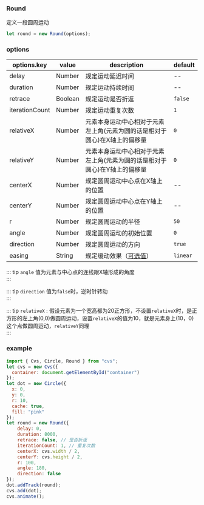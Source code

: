 ### Round

定义一段圆周运动

```js
let round = new Round(options);
```

### options

| options.key | value          | description                                       | default  |
| ----------- | -------------- | ------------------------------------------------- | -------- |
| delay       | Number         | 规定运动延迟时间                                  | --       |
| duration    | Number         | 规定运动持续时间                                  | --       |
| retrace        | Boolean         | 规定运动是否折返                                  | `false`  |
| iterationCount | Number         | 规定运动重复次数                                  | `1`      |
| relativeX         | Number         | 元素本身运动中心相对于元素左上角(元素为圆的话是相对于圆心)在X轴上的偏移量                              | `0`       |
| relativeY         | Number         | 元素本身运动中心相对于元素左上角(元素为圆的话是相对于圆心)在Y轴上的偏移量                              | `0`       |
| centerX         | Number         | 规定圆周运动中心点在X轴上的位置                              | --       |
| centerY         | Number         | 规定圆周运动中心点在Y轴上的位置                              | --       |
| r           | Number         | 规定圆周运动的半径                              | `50`       |
| angle       | Number         | 规定圆周运动的初始位置                           | `0`       |
| direction   | Number         | 规定圆周运动的方向                              | `true`       |
| easing      | String         | 规定缓动效果（[可选值](/docs/track.html#easing)） | `linear` |

::: tip
`angle` 值为元素与中心点的连线跟X轴形成的角度     
:::

::: tip
`direction` 值为`false`时，逆时针转动     
:::

::: tip
`relativeX` : 假设元素为一个宽高都为20正方形，不设置`relativeX`时，是正方形的左上角(0,0)做圆周运动，设置`relativeX`的值为10，就是元素身上(10，0)这个点做圆周运动，`relativeY`同理      
::: 

### example

```js
import { Cvs, Circle, Round } from "cvs";
let cvs = new Cvs({
  container: document.getElementById("container")
});
let dot = new Circle({
  x: 0,
  y: 0,
  r: 10,
  cache: true,
  fill: "pink"
});
let round = new Round({
    delay: 0,
    duration: 8000,
    retrace: false, // 是否折返
    iterationCount: 1, // 重复次数
    centerX: cvs.width / 2,
    centerY: cvs.height / 2,
    r: 100,
    angle: 180,
    direction: false
});
dot.addTrack(round);
cvs.add(dot);
cvs.animate();
```

<c-round></c-round>

